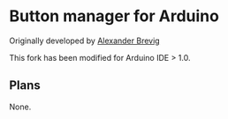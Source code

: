 # Button manager for Arduino

Originally developed by [Alexander Brevig](http://www.arduino.cc/playground/uploads/Code/Button.zip)

This fork has been modified for Arduino IDE > 1.0.

## Plans

None.

